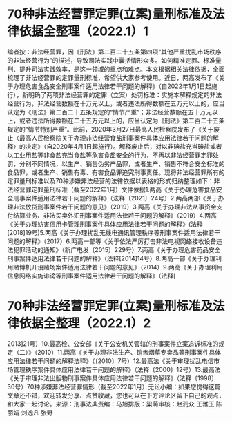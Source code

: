 # 70种非法经营罪定罪(立案)量刑标准及法律依据全整理（2022.1）1

编者按：非法经营罪，因《刑法》第二百二十五条第四项“其他严重扰乱市场秩序的非法经营行为”的描述，导致司法实践中囊括情形众多。如何精准定罪、标准量刑、提升司法实践效率，是这一领域的重点和难点。本文根据相关法律依据，全面梳理了非法经营罪的定罪量刑标准，希望供大家参考使用。近日，两高发布了《关于办理危害食品安全刑事案件适用法律若干问题的解释》（自2022年1月1日起施行），新明确了两项非法经营罪的定罪（立案）处罚标准：实施本解释规定的非法经营行为，非法经营数额在十万元以上，或者违法所得数额在五万元以上的，应当认定为《刑法》第二百二十五条规定的“情节严重”；非法经营数额在五十万元以上，或者违法所得数额在二十五万元以上的，应当认定为《刑法》第二百二十五条规定的“情节特别严重”。此前，2020年3月27日最高人民检察院发布了《关于废止〈最高人民检察院关于办理非法经营食盐刑事案件具体应用法律若干问题的解释〉的决定》（自2020年4月1日起施行）。解释废止后，对以非碘盐充当碘盐或者以工业用盐等非食盐充当食盐等危害食盐安全的行为，不再以非法经营罪定罪处罚，分别不同情况，以生产、销售伪劣产品罪，或者生产、销售不符合安全标准的食品罪，或者生产、销售有毒、有害食品罪追究刑事责任。现将非法经营罪所有的定罪量刑标准以及70种涉嫌非法经营的法律依据以表格的形式归纳整理如下：非法经营罪定罪量刑标准（截至2022年1月）文件依据1.两高《关于办理危害食品安全刑事案件适用法律若干问题的解释》（法释〔2021〕24号）2.两高两部《关于办理非法放贷刑事案件若干问题的意见》（2019）3.两高《关于办理非法从事资金支付结算业务、非法买卖外汇刑事案件适用法律若干问题的解释》（2019）4.两高《关于办理妨害信用卡管理刑事案件具体应用法律若干问题的解释》(法释[2018]19号)5.两高《关于办理扰乱无线电通讯管理秩序等刑事案件适用法律若干问题的解释》（2017）6.两高一部等《关于依法严厉打击非法电视网络接收设备违法犯罪活动的通知》（新广电发〔2015〕229号）7.两高《关于办理危害药品安全刑事案件适用法律若干问题的解释》（法释[2014]14号）8.两高一部《关于办理利用赌博机开设赌场案件适用法律若干问题的意见》（2014）9.两高《关于办理利用信息网络实施诽谤等刑事案件适用法律若干问题的解释》（法释[

# 70种非法经营罪定罪(立案)量刑标准及法律依据全整理（2022.1）2

2013]21号）10.最高检、公安部《关于公安机关管辖的刑事案件立案追诉标准的规定（二）》（2010）11.两高《关于办理非法生产、销售烟草专卖品等刑事案件具体应用法律若干问题的解释法释》（〔2010〕7号）12.最高法《关于审理扰乱电信市场管理秩序案件具体应用法律若干问题的解释》（法释〔2000〕12号）13.最高法《关于审理非法出版物刑事案件具体应用法律若干问题的解释》（法释〔1998〕30号）70种涉嫌非法经营罪情形（截至2022年1月）无讼小编：如果您觉得这篇文章还不错，欢迎转发分享、点赞收藏，您也可以在下方评论区留下自己的观点，和大家一起讨论。来源：刑事法典责编：马旭排版：梁萌审核：赵润众 王雅玉 陈丽娟 刘逸凡 张野

